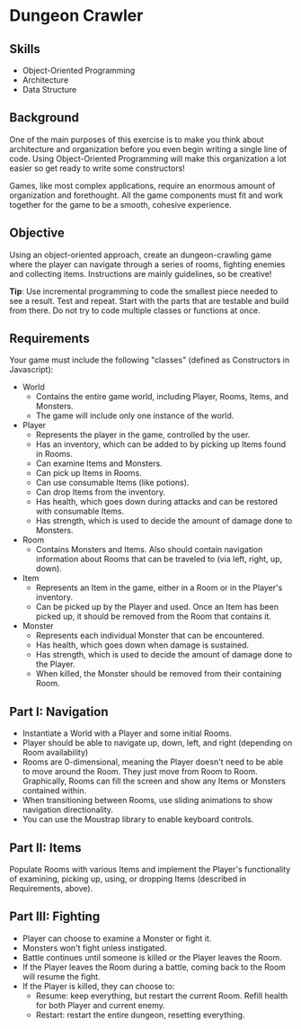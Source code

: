 Dungeon Crawler
===========

Skills
--------
- Object-Oriented Programming
- Architecture
- Data Structure


Background
--------
One of the main purposes of this exercise is to make you think about architecture and organization before you even begin writing a single line of code.  Using Object-Oriented Programming will make this organization a lot easier so get ready to write some constructors!

Games, like most complex applications, require an enormous amount of organization and forethought.  All the game components must fit and work together for the game to be a smooth, cohesive experience.

Objective
-------
Using an object-oriented approach, create an dungeon-crawling game where the player can navigate through a series of rooms, fighting enemies and collecting items. Instructions are mainly guidelines, so be creative!

<strong>Tip</strong>: Use incremental programming to code the smallest piece needed to see a result. Test and repeat. Start with the parts that are testable and build from there. Do not try to code multiple classes or functions at once.

Requirements
----------
Your game must include the following "classes" (defined as Constructors in Javascript):

- World 
    - Contains the entire game world, including Player, Rooms, Items, and Monsters. 
    - The game will include only one instance of the world.
- Player 
    - Represents the player in the game, controlled by the user.
    - Has an inventory, which can be added to by picking up Items found in Rooms.
    - Can examine Items and Monsters.
    - Can pick up Items in Rooms.
    - Can use consumable Items (like potions).
    - Can drop Items from the inventory.
    - Has health, which goes down during attacks and can be restored with consumable Items.
    - Has strength, which is used to decide the amount of damage done to Monsters.
- Room 
    - Contains Monsters and Items. Also should contain navigation information about Rooms that can be traveled to (via left, right, up, down).
- Item 
    - Represents an Item in the game, either in a Room or in the Player's inventory. 
    - Can be picked up by the Player and used. Once an Item has been picked up, it should be removed from the Room that contains it.
- Monster 
    - Represents each individual Monster that can be encountered.
    - Has health, which goes down when damage is sustained.
    - Has strength, which is used to decide the amount of damage done to the Player.
    - When killed, the Monster should be removed from their containing Room.

Part I: Navigation
-----------
- Instantiate a World with a Player and some initial Rooms.
- Player should be able to navigate up, down, left, and right (depending on Room availability)
- Rooms are 0-dimensional, meaning the Player doesn't need to be able to move around the Room. They just move from Room to Room. Graphically, Rooms can fill the screen and show any Items or Monsters contained within.
- When transitioning between Rooms, use sliding animations to show navigation directionality.
- You can use the Moustrap library to enable keyboard controls.

Part II: Items
-----------
Populate Rooms with various Items and implement the Player's functionality of examining, picking up, using, or dropping Items (described in Requirements, above).

Part III: Fighting
--------------
- Player can choose to examine a Monster or fight it.
- Monsters won't fight unless instigated.
- Battle continues until someone is killed or the Player leaves the Room.
- If the Player leaves the Room during a battle, coming back to the Room will resume the fight.
- If the Player is killed, they can choose to:
    - Resume: keep everything, but restart the current Room. Refill health for both Player and current enemy.
    - Restart: restart the entire dungeon, resetting everything.